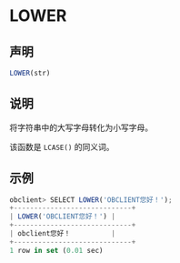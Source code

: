LOWER
==========================



声明
-----------------------

```javascript
LOWER(str)
```



说明
-----------------------

将字符串中的大写字母转化为小写字母。

该函数是 `LCASE()` 的同义词。

示例
-----------------------

```javascript
obclient> SELECT LOWER('OBCLIENT您好！');
+-----------------------------+
| LOWER('OBCLIENT您好！') |
+-----------------------------+
| obclient您好！          |
+-----------------------------+
1 row in set (0.01 sec)
```
